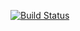 [![Build Status](https://travis-ci.org/topahl/StoryBear.svg?branch=master)](https://travis-ci.org/topahl/StoryBear)